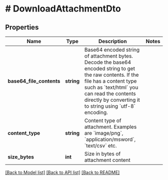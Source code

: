 # # DownloadAttachmentDto

## Properties

Name | Type | Description | Notes
------------ | ------------- | ------------- | -------------
**base64_file_contents** | **string** | Base64 encoded string of attachment bytes. Decode the base64 encoded string to get the raw contents. If the file has a content type such as &#x60;text/html&#x60; you can read the contents directly by converting it to string using &#x60;utf-8&#x60; encoding. |
**content_type** | **string** | Content type of attachment. Examples are &#x60;image/png&#x60;, &#x60;application/msword&#x60;, &#x60;text/csv&#x60; etc. |
**size_bytes** | **int** | Size in bytes of attachment content |

[[Back to Model list]](../../README#models) [[Back to API list]](../../README#endpoints) [[Back to README]](../../README)
